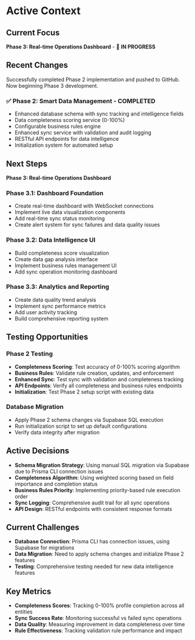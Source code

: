 # Active Context

## Current Focus
**Phase 3: Real-time Operations Dashboard** - 🚀 **IN PROGRESS**

## Recent Changes
Successfully completed Phase 2 implementation and pushed to GitHub. Now beginning Phase 3 development.

### ✅ Phase 2: Smart Data Management - COMPLETED
- Enhanced database schema with sync tracking and intelligence fields
- Data completeness scoring service (0-100%)
- Configurable business rules engine
- Enhanced sync service with validation and audit logging
- RESTful API endpoints for data intelligence
- Initialization system for automated setup

## Next Steps
**Phase 3: Real-time Operations Dashboard**

### Phase 3.1: Dashboard Foundation
- Create real-time dashboard with WebSocket connections
- Implement live data visualization components
- Add real-time sync status monitoring
- Create alert system for sync failures and data quality issues

### Phase 3.2: Data Intelligence UI
- Build completeness score visualization
- Create data gap analysis interface
- Implement business rules management UI
- Add sync operation monitoring dashboard

### Phase 3.3: Analytics and Reporting
- Create data quality trend analysis
- Implement sync performance metrics
- Add user activity tracking
- Build comprehensive reporting system

## Testing Opportunities
### Phase 2 Testing
- **Completeness Scoring**: Test accuracy of 0-100% scoring algorithm
- **Business Rules**: Validate rule creation, updates, and enforcement
- **Enhanced Sync**: Test sync with validation and completeness tracking
- **API Endpoints**: Verify all completeness and business rules endpoints
- **Initialization**: Test Phase 2 setup script with existing data

### Database Migration
- Apply Phase 2 schema changes via Supabase SQL execution
- Run initialization script to set up default configurations
- Verify data integrity after migration

## Active Decisions
- **Schema Migration Strategy**: Using manual SQL migration via Supabase due to Prisma CLI connection issues
- **Completeness Algorithm**: Using weighted scoring based on field importance and completion status
- **Business Rules Priority**: Implementing priority-based rule execution order
- **Sync Logging**: Comprehensive audit trail for all sync operations
- **API Design**: RESTful endpoints with consistent response formats

## Current Challenges
- **Database Connection**: Prisma CLI has connection issues, using Supabase for migrations
- **Data Migration**: Need to apply schema changes and initialize Phase 2 features
- **Testing**: Comprehensive testing needed for new data intelligence features

## Key Metrics
- **Completeness Scores**: Tracking 0-100% profile completion across all entities
- **Sync Success Rate**: Monitoring successful vs failed sync operations
- **Data Quality**: Measuring improvement in data completeness over time
- **Rule Effectiveness**: Tracking validation rule performance and impact
